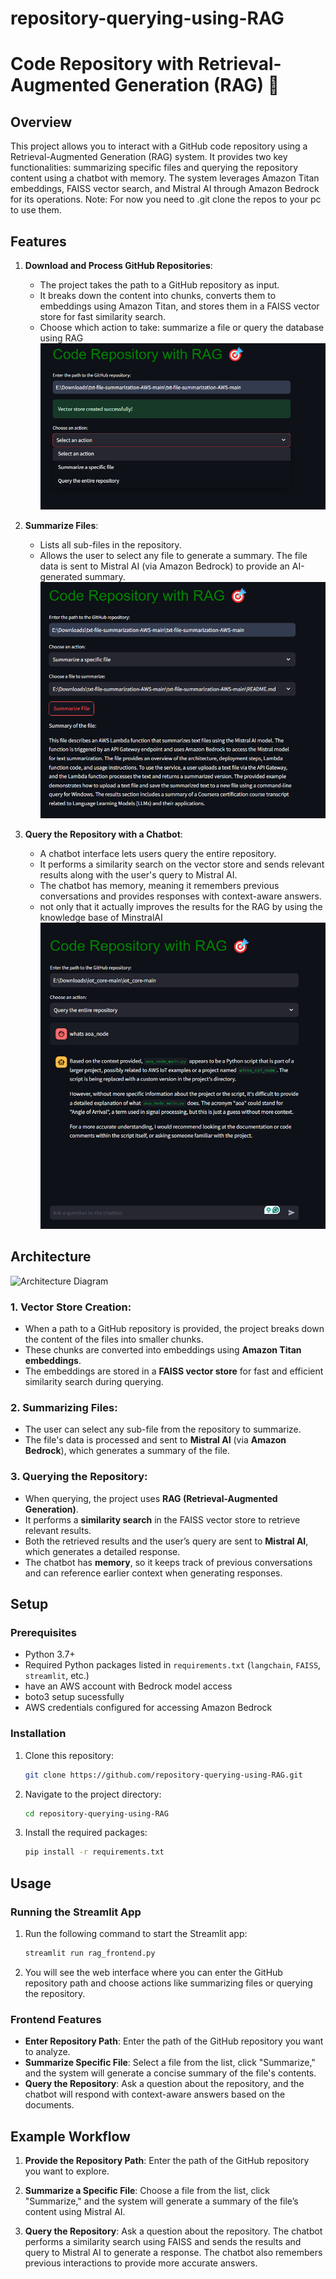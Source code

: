 # repository-querying-using-RAG

# Code Repository with Retrieval-Augmented Generation (RAG) 🎯

## Overview

This project allows you to interact with a GitHub code repository using a Retrieval-Augmented Generation (RAG) system. It provides two key functionalities: summarizing specific files and querying the repository content using a chatbot with memory. The system leverages Amazon Titan embeddings, FAISS vector search, and Mistral AI through Amazon Bedrock for its operations. 
Note: For now you need to .git clone the repos to your pc to use them.

## Features

1. **Download and Process GitHub Repositories**: 
   - The project takes the path to a GitHub repository as input.
   - It breaks down the content into chunks, converts them to embeddings using Amazon Titan, and stores them in a FAISS vector store for fast similarity search.
   - Choose which action to take: summarize a file or query the database using RAG
![File Summaries](rag_images/Choices.png)

2. **Summarize Files**:
   - Lists all sub-files in the repository.
   - Allows the user to select any file to generate a summary. The file data is sent to Mistral AI (via Amazon Bedrock) to provide an AI-generated summary.
![File Summaries](rag_images/FileSummary.png)


3. **Query the Repository with a Chatbot**:
   - A chatbot interface lets users query the entire repository.
   - It performs a similarity search on the vector store and sends relevant results along with the user's query to Mistral AI.
   - The chatbot has memory, meaning it remembers previous conversations and provides responses with context-aware answers.
   - not only that it actually improves the results for the RAG by using the knowledge base of MinstralAI
![Chat Bot](rag_images/ChatBot.png)

## Architecture

![Architecture Diagram](architecture.png)

### 1. **Vector Store Creation**:
   - When a path to a GitHub repository is provided, the project breaks down the content of the files into smaller chunks.
   - These chunks are converted into embeddings using **Amazon Titan embeddings**.
   - The embeddings are stored in a **FAISS vector store** for fast and efficient similarity search during querying.

### 2. **Summarizing Files**:
   - The user can select any sub-file from the repository to summarize.
   - The file's data is processed and sent to **Mistral AI** (via **Amazon Bedrock**), which generates a summary of the file.

### 3. **Querying the Repository**:
   - When querying, the project uses **RAG (Retrieval-Augmented Generation)**.
   - It performs a **similarity search** in the FAISS vector store to retrieve relevant results.
   - Both the retrieved results and the user’s query are sent to **Mistral AI**, which generates a detailed response.
   - The chatbot has **memory**, so it keeps track of previous conversations and can reference earlier context when generating responses.

## Setup

### Prerequisites

- Python 3.7+
- Required Python packages listed in `requirements.txt` (`langchain`, `FAISS`, `streamlit`, etc.)
- have an AWS account with Bedrock model access
- boto3 setup sucessfully
- AWS credentials configured for accessing Amazon Bedrock

### Installation

1. Clone this repository:
    ```bash
    git clone https://github.com/repository-querying-using-RAG.git
    ```

2. Navigate to the project directory:
    ```bash
    cd repository-querying-using-RAG
    ```

3. Install the required packages:
    ```bash
    pip install -r requirements.txt
    ```

## Usage

### Running the Streamlit App

1. Run the following command to start the Streamlit app:
    ```bash
    streamlit run rag_frontend.py
    ```

2. You will see the web interface where you can enter the GitHub repository path and choose actions like summarizing files or querying the repository.

### Frontend Features

- **Enter Repository Path**: Enter the path of the GitHub repository you want to analyze.
- **Summarize Specific File**: Select a file from the list, click "Summarize," and the system will generate a concise summary of the file's contents.
- **Query the Repository**: Ask a question about the repository, and the chatbot will respond with context-aware answers based on the documents.

## Example Workflow

1. **Provide the Repository Path**: Enter the path of the GitHub repository you want to explore.
   
2. **Summarize a Specific File**: Choose a file from the list, click "Summarize," and the system will generate a summary of the file’s content using Mistral AI.
   
3. **Query the Repository**: Ask a question about the repository. The chatbot performs a similarity search using FAISS and sends the results and query to Mistral AI to generate a response. The chatbot also remembers previous interactions to provide more accurate answers.




